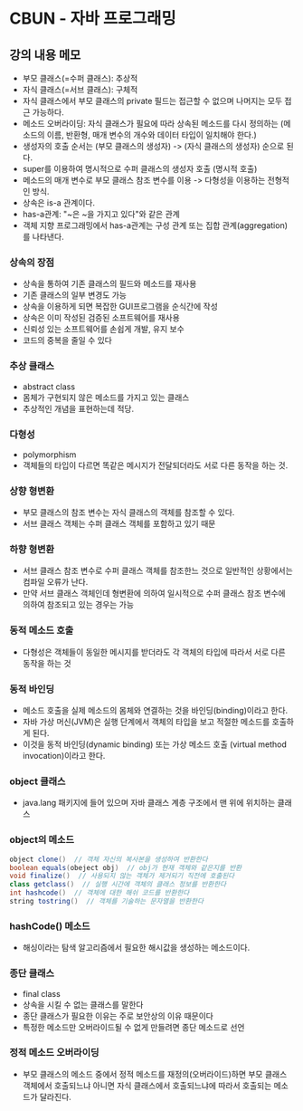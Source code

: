 # CBUN - 자바 프로그래밍
## 강의 내용 메모
- 부모 클래스(=수퍼 클래스): 추상적
- 자식 클래스(=서브 클래스): 구체적
- 자식 클래스에서 부모 클래스의 private 필드는 접근할 수 없으며 나머지는 모두 접근 가능하다.
- 메소드 오버라이딩: 자식 클래스가 필요에 따라 상속된 메소드를 다시 정의하는 (메소드의 이름, 반환형, 매개 변수의 개수와 데이터 타입이 일치해야 한다.)
- 생성자의 호출 순서는 (부모 클래스의 생성자) -> (자식 클래스의 생성자) 순으로 된다.
- super를 이용하여 명시적으로 수퍼 클래스의 생성자 호출 (명시적 호출)
- 메소드의 매개 변수로 부모 클래스 참조 변수를 이용 -> 다형성을 이용하는 전형적인 방식.
- 상속은 is-a 관계이다.
- has-a관계: "~은 ~을 가지고 있다"와 같은 관계
- 객체 지향 프로그래밍에서 has-a관계는 구성 관계 또는 집합 관계(aggregation)를 나타낸다.

### 상속의 장점
- 상속을 통하여 기존 클래스의 필드와 메소드를 재사용
- 기존 클래스의 일부 변경도 가능
- 상속을 이용하게 되면 복잡한 GUI프로그램을 순식간에 작성
- 상속은 이미 작성된 검증된 소프트웨어를 재사용
- 신뢰성 있는 소프트웨어를 손쉽게 개발, 유지 보수
- 코드의 중복을 줄일 수 있다

### 추상 클래스
- abstract class
- 몸체가 구현되지 않은 메소드를 가지고 있는 클래스
- 추상적인 개념을 표현하는데 적당.

### 다형성
- polymorphism
- 객체들의 타입이 다르면 똑같은 메시지가 전달되더라도 서로 다른 동작을 하는 것.

### 상향 형변환
- 부모 클래스의 참조 변수는 자식 클래스의 객체를 참조할 수 있다.
- 서브 클래스 객체는 수퍼 클래스 객체를 포함하고 있기 때문

### 하향 형변환
- 서브 클래스 참조 변수로 수퍼 클래스 객체를 참조한느 것으로 일반적인 상황에서는 컴파일 오류가 난다.
- 만약 서브 클래스 객체인데 형변환에 의하여 일시적으로 수퍼 클래스 참조 변수에 의하여 참조되고 있는 경우는 가능

### 동적 메소드 호출
- 다형성은 객체들이 동일한 메시지를 받더라도 각 객체의 타입에 따라서 서로 다른 동작을 하는 것

### 동적 바인딩
- 메소드 호출을 실제 메소드의 몸체와 연결하는 것을 바인딩(binding)이라고 한다.
- 자바 가상 머신(JVM)은 실행 단계에서 객체의 타입을 보고 적절한 메소드를 호출하게 된다.
- 이것을 동적 바인딩(dynamic binding) 또는 가상 메소드 호출 (virtual method invocation)이라고 한다.

### object 클래스
- java.lang 패키지에 들어 있으며 자바 클래스 계층 구조에서 맨 위에 위치하는 클래스

### object의 메소드
```java
object clone()  // 객체 자신의 복사본을 생성하여 반환한다
boolean equals(obeject obj)  // obj가 현재 객체와 같은지를 반환
void finalize()  // 사용되지 않는 객체가 제거되기 직전에 호출된다
class getclass()  // 실행 시간에 객체의 클래스 정보를 반환한다
int hashcode()  // 객체에 대한 해쉬 코드를 반환한다
string tostring()  // 객체를 기술하는 문자열을 반환한다
```

### hashCode() 메소드
- 해싱이라는 탐색 알고리즘에서 필요한 해시값을 생성하는 메소드이다.

### 종단 클래스
- final class
- 상속을 시킬 수 없는 클래스를 말한다
- 종단 클래스가 필요한 이유는 주로 보안상의 이유 때문이다
- 특정한 메소드만 오버라이드될 수 없게 만들려면 종단 메소드로 선언

### 정적 메소드 오버라이딩
- 부모 클래스의 메소드 중에서 정적 메소드를 재정의(오버라이드)하면 
부모 클래스 객체에서 호출되느냐 아니면 자식 클래스에서 호출되느냐에 따라서 호출되는 메소드가 달라진다.